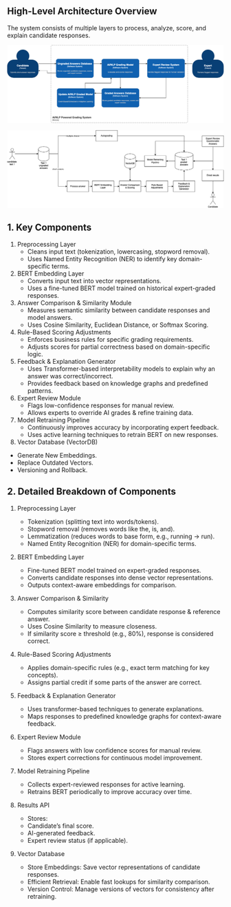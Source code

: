 ## High-Level Architecture Overview

The system consists of multiple layers to process, analyze, score, and explain candidate responses.

![C4/L2](/architecture-solution//diagrams/C1-ShortAnswers.png)

![General Solution](/architecture-solution/diagrams/ShortAnswersCommon.png)


## 1. Key Components

1.	Preprocessing Layer
	-	Cleans input text (tokenization, lowercasing, stopword removal).
	-	Uses Named Entity Recognition (NER) to identify key domain-specific terms.
2.	BERT Embedding Layer
	-	Converts input text into vector representations.
	-	Uses a fine-tuned BERT model trained on historical expert-graded responses.
3.	Answer Comparison & Similarity Module
	-	Measures semantic similarity between candidate responses and model answers.
	-	Uses Cosine Similarity, Euclidean Distance, or Softmax Scoring.
4.	Rule-Based Scoring Adjustments
	-	Enforces business rules for specific grading requirements.
	-	Adjusts scores for partial correctness based on domain-specific logic.
5.	Feedback & Explanation Generator
	-	Uses Transformer-based interpretability models to explain why an answer was correct/incorrect.
	-	Provides feedback based on knowledge graphs and predefined patterns.
6.	Expert Review Module
	-	Flags low-confidence responses for manual review.
	-	Allows experts to override AI grades & refine training data.
7.	Model Retraining Pipeline
	-	Continuously improves accuracy by incorporating expert feedback.
	-	Uses active learning techniques to retrain BERT on new responses.
8.  Vector Database (VectorDB)	
   -	Generate New Embeddings.
   -	Replace Outdated Vectors.
   -	Versioning and Rollback.



## 2. Detailed Breakdown of Components

1. Preprocessing Layer
	-	Tokenization (splitting text into words/tokens).
	-	Stopword removal (removes words like the, is, and).
	-	Lemmatization (reduces words to base form, e.g., running → run).
	-	Named Entity Recognition (NER) for domain-specific terms.

2. BERT Embedding Layer
	-	Fine-tuned BERT model trained on expert-graded responses.
	-	Converts candidate responses into dense vector representations.
	-	Outputs context-aware embeddings for comparison.

3. Answer Comparison & Similarity
	-	Computes similarity score between candidate response & reference answer.
	-	Uses Cosine Similarity to measure closeness.
	-	If similarity score ≥ threshold (e.g., 80%), response is considered correct.

4. Rule-Based Scoring Adjustments
	-	Applies domain-specific rules (e.g., exact term matching for key concepts).
	-	Assigns partial credit if some parts of the answer are correct.

5. Feedback & Explanation Generator
	-	Uses transformer-based techniques to generate explanations.
	-	Maps responses to predefined knowledge graphs for context-aware feedback.

6. Expert Review Module
	-	Flags answers with low confidence scores for manual review.
	-	Stores expert corrections for continuous model improvement.

7. Model Retraining Pipeline
	-	Collects expert-reviewed responses for active learning.
	-	Retrains BERT periodically to improve accuracy over time.

8. Results API
	-	Stores:
	-	Candidate’s final score.
	-	AI-generated feedback.
	-	Expert review status (if applicable).
9. Vector Database
   -	Store Embeddings: Save vector representations of candidate responses.
   -	Efficient Retrieval: Enable fast lookups for similarity comparison.
   -	Version Control: Manage versions of vectors for consistency after retraining.